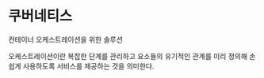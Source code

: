 # 쿠버네티스
<p>컨테이너 오케스트레이션을 위한 솔루션</p>
<p>오케스트레이션이란 복잡한 단계를 관리하고 요소들의 유기적인 관계를 미리 정의해
손쉽게 사용하도록 서비스를 제공하는 것을 의미한다.</p>

